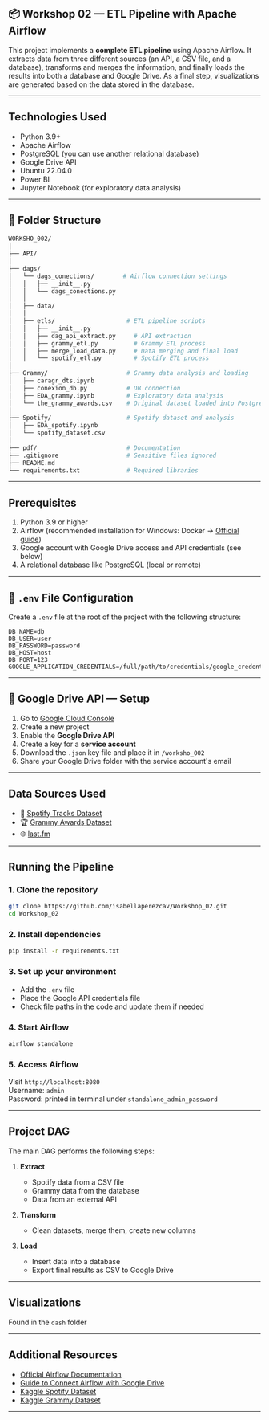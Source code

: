 ## 📦 Workshop 02 — ETL Pipeline with Apache Airflow

This project implements a **complete ETL pipeline** using Apache Airflow. It extracts data from three different sources (an API, a CSV file, and a database), transforms and merges the information, and finally loads the results into both a database and Google Drive. As a final step, visualizations are generated based on the data stored in the database.

---

## Technologies Used

- Python 3.9+
- Apache Airflow
- PostgreSQL (you can use another relational database)
- Google Drive API
- Ubuntu 22.04.0
- Power BI  
- Jupyter Notebook (for exploratory data analysis)

---

## 📁 Folder Structure

```bash
WORKSHO_002/
│
├── API/                          
│
├── dags/
│   └── dags_conections/        # Airflow connection settings
│   │   ├── __init__.py
│   │   └── dags_conections.py
│   │
│   ├── data/                        
│   │
│   ├── etls/                    # ETL pipeline scripts
│   │   ├── __init__.py
│   │   ├── dag_api_extract.py     # API extraction
│   │   ├── grammy_etl.py          # Grammy ETL process
│   │   ├── merge_load_data.py     # Data merging and final load
│   │   └── spotify_etl.py         # Spotify ETL process
│
├── Grammy/                      # Grammy data analysis and loading
│   ├── caragr_dts.ipynb
│   ├── conexion_db.py           # DB connection
│   ├── EDA_grammy.ipynb         # Exploratory data analysis
│   └── the_grammy_awards.csv    # Original dataset loaded into PostgreSQL
│
├── Spotify/                     # Spotify dataset and analysis
│   ├── EDA_spotify.ipynb
│   └── spotify_dataset.csv
│
├── pdf/                         # Documentation 
├── .gitignore                   # Sensitive files ignored
├── README.md
└── requirements.txt             # Required libraries
```

---

## Prerequisites

1. Python 3.9 or higher  
2. Airflow (recommended installation for Windows: Docker → [Official guide](https://airflow.apache.org/docs/apache-airflow/stable/start/docker.html))  
3. Google account with Google Drive access and API credentials (see below)  
4. A relational database like PostgreSQL (local or remote)  

---

## 🔐 `.env` File Configuration

Create a `.env` file at the root of the project with the following structure:

```env
DB_NAME=db
DB_USER=user
DB_PASSWORD=password
DB_HOST=host
DB_PORT=123
GOOGLE_APPLICATION_CREDENTIALS=/full/path/to/credentials/google_credentials.json
```

---

## 🔑 Google Drive API — Setup

1. Go to [Google Cloud Console](https://console.cloud.google.com/)  
2. Create a new project  
3. Enable the **Google Drive API**  
4. Create a key for a **service account**  
5. Download the `.json` key file and place it in `/worksho_002`  
6. Share your Google Drive folder with the service account's email  

---

## Data Sources Used

- 🎵 [Spotify Tracks Dataset](https://www.kaggle.com/datasets/maharshipandya/-spotify-tracks-dataset)  
- 🏆 [Grammy Awards Dataset](https://www.kaggle.com/datasets/unanimad/grammy-awards)  
- 🌐 [last.fm](https://www.last.fm/api/intro)  

---

## Running the Pipeline

### 1. Clone the repository

```bash
git clone https://github.com/isabellaperezcav/Workshop_02.git
cd Workshop_02
```

### 2. Install dependencies

```bash
pip install -r requirements.txt
```

### 3. Set up your environment

- Add the `.env` file  
- Place the Google API credentials file  
- Check file paths in the code and update them if needed  

### 4. Start Airflow

```bash
airflow standalone
```

### 5. Access Airflow

Visit `http://localhost:8080`  
Username: `admin`  
Password: printed in terminal under `standalone_admin_password`

---

## Project DAG

The main DAG performs the following steps:

1. **Extract**  
   - Spotify data from a CSV file  
   - Grammy data from the database  
   - Data from an external API  

2. **Transform**  
   - Clean datasets, merge them, create new columns  

3. **Load**  
   - Insert data into a database  
   - Export final results as CSV to Google Drive  

---

## Visualizations

Found in the `dash` folder

---

## Additional Resources

- [Official Airflow Documentation](https://airflow.apache.org/docs/)  
- [Guide to Connect Airflow with Google Drive](https://airflow.apache.org/docs/apache-airflow-providers-google/stable/operators/transfer/local_to_drive.html)  
- [Kaggle Spotify Dataset](https://www.kaggle.com/datasets/maharshipandya/-spotify-tracks-dataset)  
- [Kaggle Grammy Dataset](https://www.kaggle.com/datasets/unanimad/grammy-awards)

---
